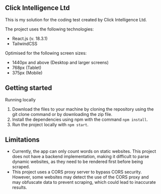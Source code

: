 ## Click Intelligence Ltd
This is my solution for the coding test created by Click Intelligence Ltd.

The project uses the following technologies:

 - React.js (v. 18.3.1)
 - TailwindCSS

Optimised for the following screen sizes:

- 1440px and above (Desktop and larger screens)
- 768px (Tablet)
- 375px (Mobile)

## Getting started

Running locally

1. Download the files to your machine by cloning the repository using the git clone command or by downloading the zip file.
2. Install the dependencies using npm with the command ``npm install``.
3. Run the project locally with ``npm start``.

## Limitations
- Currently, the app can only count words on static websites. This project does not have a backend implementation, making it difficult to parse dynamic websites, as they need to be rendered first before being scraped.
- This project uses a CORS proxy server to bypass CORS security. However, some websites may detect the use of the CORS proxy and may obfuscate data to prevent scraping, which could lead to inaccurate results.